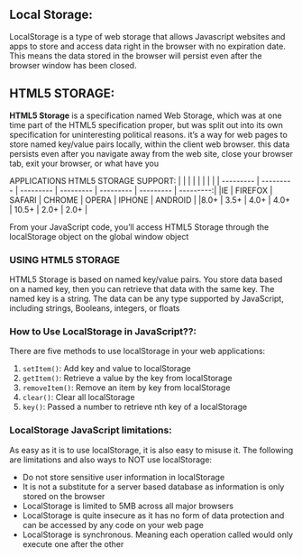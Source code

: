 ## Local Storage:
LocalStorage is a type of web storage that allows Javascript websites and apps to store and access data right in the browser with no expiration date. This means the data stored in the browser will persist even after the browser window has been closed.

## HTML5 STORAGE:
**HTML5 Storage** is a specification named Web Storage, which was at one time part of the HTML5 specification proper, but was split out into its own specification for uninteresting political reasons.
it’s a way for web pages to store named key/value pairs locally, within the client web browser. this data persists even after you navigate away from the web site, close your browser tab, exit your browser, or what have you  

APPLICATIONS HTML5 STORAGE SUPPORT:
|           |           |           |           |           |           |           |
| --------- | --------- | --------- | --------- | --------- | --------- | ---------:|
|IE         |	FIREFOX |	SAFARI  |	CHROME  |	OPERA   |	IPHONE  |	ANDROID |
|8.0+       |	3.5+	|   4.0+    |	4.0+    |   10.5+   |	2.0+    |	2.0+    |

From your JavaScript code, you’ll access HTML5 Storage through the localStorage object on the global window object

### USING HTML5 STORAGE
HTML5 Storage is based on named key/value pairs. You store data based on a named key, then you can retrieve that data with the same key. The named key is a string. The data can be any type supported by JavaScript, including strings, Booleans, integers, or floats

### How to Use LocalStorage in JavaScript??:
There are five methods to use localStorage in your web applications:
1. ``setItem()``: Add key and value to localStorage
2. ``getItem()``: Retrieve a value by the key from localStorage
3. ``removeItem()``: Remove an item by key from localStorage
4. ``clear()``: Clear all localStorage
5. ``key()``: Passed a number to retrieve nth key of a localStorage

### LocalStorage JavaScript limitations:

As easy as it is to use localStorage, it is also easy to misuse it. The following are limitations and also ways to NOT use localStorage:
- Do not store sensitive user information in localStorage
- It is not a substitute for a server based database as information is only stored on the browser
- LocalStorage is limited to 5MB across all major browsers
- LocalStorage is quite insecure as it has no form of data protection and can be accessed by any code on your web page
- LocalStorage is synchronous. Meaning each operation called would only execute one after the other
